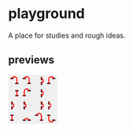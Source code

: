 # playground
A place for studies and rough ideas.  
## previews  
<!-- <img src="https://github.com/melissa-rodriguez/playground/20230924_LinesInHoles/outputs/01.png" height="100" width="100" > -->
<img src="20230924_LinesInHoles/outputs/01.png" title="20230924_LinesInHoles/outputs/01.png" height = "100" width = "100" >
